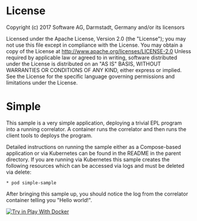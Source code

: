 License
=======
Copyright (c) 2017 Software AG, Darmstadt, Germany and/or its licensors

Licensed under the Apache License, Version 2.0 (the "License"); you may not use this
file except in compliance with the License. You may obtain a copy of the License at
http://www.apache.org/licenses/LICENSE-2.0
Unless required by applicable law or agreed to in writing, software distributed under the
License is distributed on an "AS IS" BASIS, WITHOUT WARRANTIES OR CONDITIONS OF ANY KIND,
either express or implied. 
See the License for the specific language governing permissions and limitations under the License.


Simple
======
This sample is a very simple application, deploying a trivial EPL program into
a running correlator. A container runs the correlator and then runs the client
tools to deploys the program.

Detailed instructions on running the sample either as a Compose-based
application or via Kubernetes can be found in the README in the parent
directory. If you are running via Kubernetes this sample creates the following
resources which can be accessed via logs and must be deleted via delete:

	* pod simple-sample

After bringing this sample up, you should notice the log from the correlator
container telling you "Hello world!".


[![Try in Play With Docker](https://raw.githubusercontent.com/play-with-docker/stacks/master/assets/images/button.png)](https://labs.play-with-docker.com/?stack=https://raw.githubusercontent.com/SoftwareAG/apama-streaming-analytics-docker-samples/play-with-docker-test/applications/Simple/docker-compose.yml)
